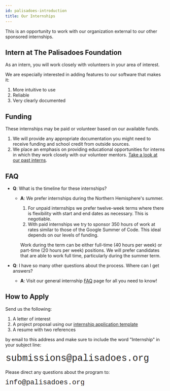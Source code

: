 ```yaml
---
id: palisadoes-introduction
title: Our Internships
---
```


This is an opportunity to work with our organization external to our other sponsored internships.

## Intern at The Palisadoes Foundation

As an intern, you will work closely with volunteers in your area of interest.

We are especially interested in adding features to our software that makes it:

1. More intuitive to use
1. Reliable
1. Very clearly documented

## Funding

These internships may be paid or volunteer based on our available funds.

1. We will provide any appropriate documentation you might need to receive funding and school credit from outside sources. 
1. We place an emphasis on providing educational opportunities for interns in which they work closely with our volunteer mentors. [Take a look at our past interns](https://www.palisadoes.org).

## FAQ

- **Q**: What is the timeline for these internships?

    - **A**: We prefer internships during the Northern Hemisphere's summer. 

        1. For unpaid internships we prefer twelve-week terms where there is flexibility with start and end dates as necessary. This is negotiable.
        1. With paid internships we try to sponsor 350 hours of work at rates similar to those of the Google Summer of Code. This ideal depends on our levels of funding.

        Work during the term can be either full-time (40 hours per week) or part-time (20 hours per week) positions. We will prefer candidates that are able to work full time, particularly during the summer term.

- **Q**: I have so many other questions about the process. Where can I get answers?

    - **A**: Visit our general internship [FAQ](../introduction/faq.md) page for all you need to know!

## How to Apply

Send us the following:

1. A letter of interest
1. A project proposal using our [internship application template](../introduction/application-template.md)
1. A resume with two references

by email to this address and make sure to include the word "Internship" in your subject line:

![img](/img/markdown/internships/submissions.png)

Please direct any questions about the program to:

![img](/img/markdown/internships/info.png)
